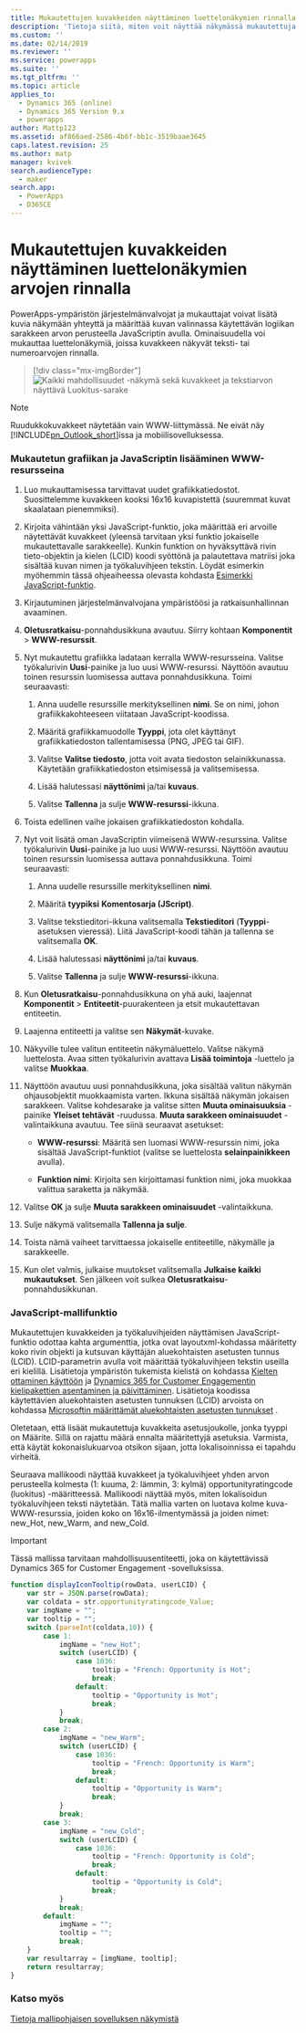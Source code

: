```yaml
---
title: Mukautettujen kuvakkeiden näyttäminen luettelonäkymien rinnalla PowerAppsilla | MicrosoftDocs
description: 'Tietoja siitä, miten voit näyttää näkymässä mukautettuja kuvakkeita'
ms.custom: ''
ms.date: 02/14/2019
ms.reviewer: ''
ms.service: powerapps
ms.suite: ''
ms.tgt_pltfrm: ''
ms.topic: article
applies_to:
  - Dynamics 365 (online)
  - Dynamics 365 Version 9.x
  - powerapps
author: Mattp123
ms.assetid: af866aed-2586-4b6f-bb1c-3519baae3645
caps.latest.revision: 25
ms.author: matp
manager: kvivek
search.audienceType:
  - maker
search.app:
  - PowerApps
  - D365CE
---
```

# <a name="display-custom-icons-alongside-values-in-list-views"></a>Mukautettujen kuvakkeiden näyttäminen luettelonäkymien arvojen rinnalla

<a name="GridIcons"></a>   

 PowerApps-ympäristön järjestelmänvalvojat ja mukauttajat voivat lisätä kuvia näkymään yhteyttä ja määrittää kuvan valinnassa käytettävän logiikan sarakkeen arvon perusteella JavaScriptin avulla. Ominaisuudella voi mukauttaa luettelonäkymiä, joissa kuvakkeen näkyvät teksti- tai numeroarvojen rinnalla. 

> [!div class="mx-imgBorder"] 
> ![](media/icon-in-opportunity-view.png "Kaikki mahdollisuudet -näkymä sekä kuvakkeet ja tekstiarvon näyttävä Luokitus-sarake")
  
> [!NOTE]
>  Ruudukkokuvakkeet näytetään vain WWW-liittymässä. Ne eivät näy [!INCLUDE[pn_Outlook_short](../../includes/pn-outlook-short.md)]issa ja mobiilisovelluksessa.  
  
### <a name="add-custom-graphics-and-javascript-as-web-resources"></a>Mukautetun grafiikan ja JavaScriptin lisääminen WWW-resursseina  
  
1.  Luo mukauttamisessa tarvittavat uudet grafiikkatiedostot. Suosittelemme kuvakkeen kooksi 16x16 kuvapistettä (suuremmat kuvat skaalataan pienemmiksi).  
  
2.  Kirjoita vähintään yksi JavaScript-funktio, joka määrittää eri arvoille näytettävät kuvakkeet (yleensä tarvitaan yksi funktio jokaiselle mukautettavalle sarakkeelle). Kunkin funktion on hyväksyttävä rivin tieto-objektin ja kielen (LCID) koodi syöttönä ja palautettava matriisi joka sisältää kuvan nimen ja työkaluvihjeen tekstin. Löydät esimerkin myöhemmin tässä ohjeaiheessa olevasta kohdasta [Esimerkki JavaScript-funktio](#SampleJavascript).  
  
3.  Kirjautuminen järjestelmänvalvojana ympäristöösi ja ratkaisunhallinnan avaaminen.  
  
4.  **Oletusratkaisu**-ponnahdusikkuna avautuu. Siirry kohtaan **Komponentit** > **WWW-resurssit**.  
  
5.  Nyt mukautettu grafiikka ladataan kerralla WWW-resursseina. Valitse työkalurivin **Uusi**-painike ja luo uusi WWW-resurssi. Näyttöön avautuu toinen resurssin luomisessa auttava ponnahdusikkuna. Toimi seuraavasti:  
  
    1.  Anna uudelle resurssille merkityksellinen **nimi**. Se on nimi, johon grafiikkakohteeseen viitataan JavaScript-koodissa.  
  
    2.  Määritä grafiikkamuodolle **Tyyppi**, jota olet käyttänyt grafiikkatiedoston tallentamisessa (PNG, JPEG tai GIF).  
  
    3.  Valitse **Valitse tiedosto**, jotta voit avata tiedoston selainikkunassa. Käytetään grafiikkatiedoston etsimisessä ja valitsemisessa.  
  
    4.  Lisää halutessasi **näyttönimi** ja/tai **kuvaus**.  
  
    5.  Valitse **Tallenna** ja sulje **WWW-resurssi**-ikkuna.  
  
6.  Toista edellinen vaihe jokaisen grafiikkatiedoston kohdalla.  
  
7.  Nyt voit lisätä oman JavaScriptin viimeisenä WWW-resurssina. Valitse työkalurivin **Uusi**-painike ja luo uusi WWW-resurssi. Näyttöön avautuu toinen resurssin luomisessa auttava ponnahdusikkuna. Toimi seuraavasti:  
  
    1.  Anna uudelle resurssille merkityksellinen **nimi**.  
  
    2.  Määritä **tyypiksi** **Komentosarja (JScript)**.  
  
    3.  Valitse tekstieditori-ikkuna valitsemalla **Tekstieditori** (**Tyyppi**-asetuksen vieressä). Liitä JavaScript-koodi tähän ja tallenna se valitsemalla **OK**.  
  
    4.  Lisää halutessasi **näyttönimi** ja/tai **kuvaus**.  
  
    5.  Valitse **Tallenna** ja sulje **WWW-resurssi**-ikkuna.  
  
8.  Kun **Oletusratkaisu**-ponnahdusikkuna on yhä auki, laajennat **Komponentit** > **Entiteetit**-puurakenteen ja etsit mukautettavan entiteetin.  
  
9. Laajenna entiteetti ja valitse sen **Näkymät**-kuvake.  
  
10. Näkyville tulee valitun entiteetin näkymäluettelo. Valitse näkymä luettelosta. Avaa sitten työkalurivin avattava **Lisää toimintoja** -luettelo ja valitse **Muokkaa**.  
  
11. Näyttöön avautuu uusi ponnahdusikkuna, joka sisältää valitun näkymän ohjausobjektit muokkaamista varten. Ikkuna sisältää näkymän jokaisen sarakkeen. Valitse kohdesarake ja valitse sitten **Muuta ominaisuuksia** -painike **Yleiset tehtävät** -ruudussa. **Muuta sarakkeen ominaisuudet** -valintaikkuna avautuu. Tee siinä seuraavat asetukset:  
  
    - **WWW-resurssi**: Määritä sen luomasi WWW-resurssin nimi, joka sisältää JavaScript-funktiot (valitse se luettelosta **selainpainikkeen** avulla).  
  
    - **Funktion nimi**: Kirjoita sen kirjoittamasi funktion nimi, joka muokkaa valittua saraketta ja näkymää.  
  
12. Valitse **OK** ja sulje **Muuta sarakkeen ominaisuudet** -valintaikkuna.  
  
13. Sulje näkymä valitsemalla **Tallenna ja sulje**.  
  
14. Toista nämä vaiheet tarvittaessa jokaiselle entiteetille, näkymälle ja sarakkeelle.  
  
15. Kun olet valmis, julkaise muutokset valitsemalla **Julkaise kaikki mukautukset**. Sen jälkeen voit sulkea **Oletusratkaisu**-ponnahdusikkunan.  
  
<a name="SampleJavascript"></a>   

### <a name="sample-javascript-function"></a>JavaScript-mallifunktio  
 Mukautettujen kuvakkeiden ja työkaluvihjeiden näyttämisen JavaScript-funktio odottaa kahta argumenttia, jotka ovat layoutxml-kohdassa määritetty koko rivin objekti ja kutsuvan käyttäjän aluekohtaisten asetusten tunnus (LCID). LCID-parametrin avulla voit määrittää työkaluvihjeen tekstin useilla eri kielillä. Lisätietoja ympäristön tukemista kielistä on kohdassa [Kielten ottaminen käyttöön](/dynamics365/customer-engagement/admin/enable-languages) ja [Dynamics 365 for Customer Engagementin kielipakettien asentaminen ja päivittäminen](/dynamics365/customer-engagement/on-premises/install-or-upgrade-language-packs). Lisätietoja koodissa käytettävien aluekohtaisten asetusten tunnuksen (LCID) arvoista on kohdassa [Microsoftin määrittämät aluekohtaisten asetusten tunnukset](https://go.microsoft.com/fwlink/?linkid=829588) .

  
 Oletetaan, että lisäät mukautettuja kuvakkeita asetusjoukolle, jonka tyyppi on Määrite. Sillä on rajattu määrä ennalta määritettyjä asetuksia. Varmista, että käytät kokonaislukuarvoa otsikon sijaan, jotta lokalisoinnissa ei tapahdu virheitä.  
  
 Seuraava mallikoodi näyttää kuvakkeet ja työkaluvihjeet yhden arvon perusteella kolmesta (1: kuuma, 2: lämmin, 3: kylmä) opportunityratingcode (luokitus) -määritteessä. Mallikoodi näyttää myös, miten lokalisoidun työkaluvihjeen teksti näytetään. Tätä mallia varten on luotava kolme kuva-WWW-resurssia, joiden koko on 16x16-ilmentymässä ja joiden nimet: new_Hot, new_Warm, and new_Cold.  

> [!IMPORTANT]
> Tässä mallissa tarvitaan mahdollisuusentiteetti, joka on käytettävissä Dynamics 365 for Customer Engagement -sovelluksissa.
  
```javascript
function displayIconTooltip(rowData, userLCID) {      
    var str = JSON.parse(rowData);  
    var coldata = str.opportunityratingcode_Value;  
    var imgName = "";  
    var tooltip = "";  
    switch (parseInt(coldata,10)) { 
        case 1:  
            imgName = "new_Hot";  
            switch (userLCID) {  
                case 1036:  
                    tooltip = "French: Opportunity is Hot";  
                    break;  
                default:  
                    tooltip = "Opportunity is Hot";  
                    break;  
            }  
            break;  
        case 2:  
            imgName = "new_Warm";  
            switch (userLCID) {  
                case 1036:  
                    tooltip = "French: Opportunity is Warm";  
                    break;  
                default:  
                    tooltip = "Opportunity is Warm";  
                    break;  
            }  
            break;  
        case 3:  
            imgName = "new_Cold";  
            switch (userLCID) {  
                case 1036:  
                    tooltip = "French: Opportunity is Cold";  
                    break;  
                default:  
                    tooltip = "Opportunity is Cold";  
                    break;  
            }  
            break;  
        default:  
            imgName = "";  
            tooltip = "";  
            break;  
    }  
    var resultarray = [imgName, tooltip];  
    return resultarray;  
}  
```  
  
 <!-- This results in displaying icons with tooltips in the **Rating** column that depend on the value in each row. The result could look like this:  
  
 ![Custom column graphics example](../customize/media/custom-column-graphics-example.png "Custom column graphics example")  -->
 
 ### <a name="see-also"></a>Katso myös
[Tietoja mallipohjaisen sovelluksen näkymistä](../model-driven-apps/create-edit-views.md)
